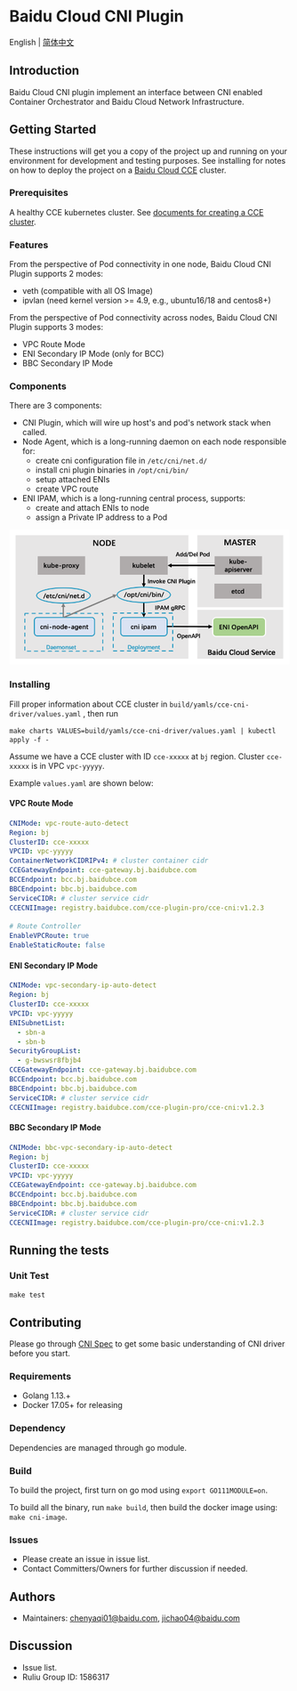 # Baidu Cloud CNI Plugin

English | [简体中文](./README-zh_CN.md)

## Introduction

Baidu Cloud CNI plugin implement an interface between CNI enabled Container
Orchestrator and Baidu Cloud Network Infrastructure.

## Getting Started

These instructions will get you a copy of the project up and running on your environment for development and testing purposes. See installing for notes on how to deploy the project on a [Baidu Cloud CCE](https://cloud.baidu.com/product/cce.html) cluster.

### Prerequisites

A healthy CCE kubernetes cluster. See [documents for creating a CCE cluster](https://cloud.baidu.com/doc/CCE/s/zjxpoqohb).


### Features

From the perspective of Pod connectivity in one node, Baidu Cloud CNI Plugin supports 2 modes:
- veth (compatible with all OS Image)
- ipvlan (need kernel version >= 4.9, e.g., ubuntu16/18 and centos8+)

From the perspective of Pod connectivity across nodes, Baidu Cloud CNI Plugin supports 3 modes:
- VPC Route Mode
- ENI Secondary IP Mode (only for BCC)
- BBC Secondary IP Mode

### Components

There are 3 components:

- CNI Plugin, which will wire up host's and pod's network stack when called.
- Node Agent, which is a long-running daemon on each node responsible for:
  - create cni configuration file in `/etc/cni/net.d/`
  - install cni plugin binaries in `/opt/cni/bin/`
  - setup attached ENIs
  - create VPC route
- ENI IPAM, which is a long-running central process, supports:
  - create and attach ENIs to node
  - assign a Private IP address to a Pod

<img src="./docs/images/cni-components.png" />

### Installing


Fill proper information about CCE cluster in `build/yamls/cce-cni-driver/values.yaml` , then run

```
make charts VALUES=build/yamls/cce-cni-driver/values.yaml | kubectl apply -f -
```

Assume we have a CCE cluster with ID `cce-xxxxx` at `bj` region.
Cluster `cce-xxxxx` is in VPC `vpc-yyyyy`.


Example `values.yaml` are shown below:

#### VPC Route Mode

```yaml
CNIMode: vpc-route-auto-detect
Region: bj
ClusterID: cce-xxxxx
VPCID: vpc-yyyyy
ContainerNetworkCIDRIPv4: # cluster container cidr
CCEGatewayEndpoint: cce-gateway.bj.baidubce.com
BCCEndpoint: bcc.bj.baidubce.com
BBCEndpoint: bbc.bj.baidubce.com
ServiceCIDR: # cluster service cidr
CCECNIImage: registry.baidubce.com/cce-plugin-pro/cce-cni:v1.2.3

# Route Controller
EnableVPCRoute: true
EnableStaticRoute: false
```

#### ENI Secondary IP Mode

```yaml
CNIMode: vpc-secondary-ip-auto-detect
Region: bj
ClusterID: cce-xxxxx
VPCID: vpc-yyyyy
ENISubnetList:
  - sbn-a
  - sbn-b
SecurityGroupList:
  - g-bwswsr8fbjb4
CCEGatewayEndpoint: cce-gateway.bj.baidubce.com
BCCEndpoint: bcc.bj.baidubce.com
BBCEndpoint: bbc.bj.baidubce.com
ServiceCIDR: # cluster service cidr
CCECNIImage: registry.baidubce.com/cce-plugin-pro/cce-cni:v1.2.3
```

#### BBC Secondary IP Mode

```yaml
CNIMode: bbc-vpc-secondary-ip-auto-detect
Region: bj
ClusterID: cce-xxxxx
VPCID: vpc-yyyyy
CCEGatewayEndpoint: cce-gateway.bj.baidubce.com
BCCEndpoint: bcc.bj.baidubce.com
BBCEndpoint: bbc.bj.baidubce.com
ServiceCIDR: # cluster service cidr
CCECNIImage: registry.baidubce.com/cce-plugin-pro/cce-cni:v1.2.3
```

## Running the tests

### Unit Test

```
make test
```

## Contributing

Please go through [CNI Spec](https://github.com/containernetworking/cni/blob/master/SPEC.md) to get some basic understanding of CNI driver before you start.

### Requirements
* Golang 1.13.+
* Docker 17.05+ for releasing

### Dependency
Dependencies are managed through go module.

### Build
To build the project, first turn on go mod using `export GO111MODULE=on`.

To build all the binary, run `make build`, then build the docker image using: `make cni-image`.

### Issues

* Please create an issue in issue list.
* Contact Committers/Owners for further discussion if needed.

## Authors

* Maintainers: chenyaqi01@baidu.com, jichao04@baidu.com

## Discussion

* Issue list.
* Ruliu Group ID: 1586317

